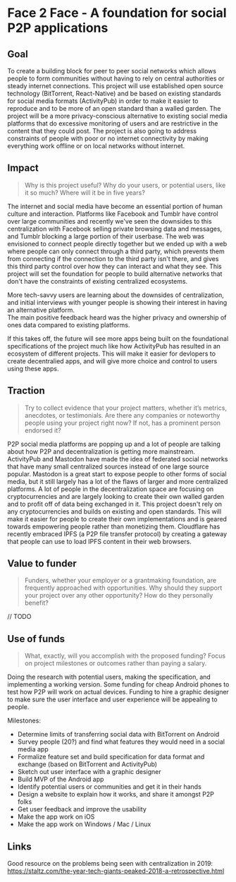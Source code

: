 # Face 2 Face - A foundation for social P2P applications

## Goal

To create a building block for peer to peer social networks which allows people to form communities without having to rely on central authorities or steady internet connections.
This project will use established open source technology (BitTorrent, React-Native) and be based on existing standards for social media formats (ActivityPub) in order to make it easier to reproduce and to be more of an open standard than a walled garden.
The project will be a more privacy-conscious alternative to existing social media platforms that do excessive monitoring of users and are restrictive in the content that they could post.
The project is also going to address constraints of people with poor or no internet connectivity by making everything work offline or on local networks without internet.

## Impact

> Why is this project useful? Why do your users, or potential users, like it so much? Where will it be in five years?

The internet and social media have become an essential portion of human culture and interaction.
Platforms like Facebook and Tumblr have control over large communities and recently we've seen the downsides to this centralization with Facebook selling private browsing data and messages, and Tumblr blocking a large portion of their userbase.
The web was envisioned to connect people directly together but we ended up with a web where people can only connect through a third party, which prevents them from connecting if the connection to the third party isn't there, and gives this third party control over how they can interact and what they see.
This project will set the foundation for people to build alternative networks that don't have the constraints of existing centralized ecosystems.

More tech-savvy users are learning about the downsides of centralization, and initial interviews with younger people is showing their interest in having an alternative platform.\
The main positive feedback heard was the higher privacy and ownership of ones data compared to existing platforms.

If this takes off, the future will see more apps being built on the foundational specifications of the project much like how ActivityPub has resulted in an ecosystem of different projects.
This will make it easier for devlopers to create decentralied apps, and will give more choice and control to users using these apps.

## Traction

> Try to collect evidence that your project matters, whether it’s metrics, anecdotes, or testimonials. Are there any companies or noteworthy people using your project right now? If not, has a prominent person endorsed it?

P2P social media platforms are popping up and a lot of people are talking about how P2P and decentralization is getting more mainstream.
ActivityPub and Mastodon have made the idea of federated social networks that have many small centralized sources instead of one large source popular.
Mastodon is a great start to expose people to other forms of social media, but it still largely has a lot of the flaws of larger and more centralized platforms.
A lot of people in the decentralization space are focusing on cryptocurrencies and are largely looking to create their own walled garden and to profit off of data being exchanged in it.
This project doesn't rely on any cryptocurrencies and builds on existing and open standards. This will make it easier for people to create their own implementations and is geared towards empowering people rather than monetizing them.
Cloudflare has recently embraced IPFS (a P2P file transfer protocol) by creating a gateway that people can use to load IPFS content in their web browsers.

## Value to funder

> Funders, whether your employer or a grantmaking foundation, are frequently approached with opportunities. Why should they support your project over any other opportunity? How do they personally benefit?

// TODO

## Use of funds

> What, exactly, will you accomplish with the proposed funding? Focus on project milestones or outcomes rather than paying a salary.

Doing the research with potential users, making the specification, and implementing a working version.
Some funding for cheap Android phones to test how P2P will work on actual devices.
Funding to hire a graphic designer to make sure the user interface and user experience will be appealing to people.

Milestones:

- Determine limits of transferring social data with BitTorrent on Android
- Survey people (20?) and find what features they would need in a social media app
- Formalize feature set and build specification for data format and exchange (based on BitTorrent and ActivityPub)
- Sketch out user interface with a graphic designer
- Build MVP of the Android app
- Identify potential users or communities and get it in their hands
- Design a website to explain how it works, and share it amongst P2P folks
- Get user feedback and improve the usability
- Make the app work on iOS
- Make the app work on Windows / Mac / Linux

## Links

Good resource on the problems being seen with centralization in 2019: https://staltz.com/the-year-tech-giants-peaked-2018-a-retrospective.html